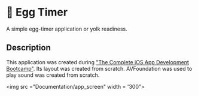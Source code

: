 # 🥚 Egg Timer 
A simple egg-timer application or yolk readiness.

## Description
This application was created during ["The Complete iOS App Development Bootcamp"](https://www.udemy.com/course/ios-13-app-development-bootcamp/). Its layout was created from scratch. AVFoundation was used to play sound
was created from scratch.

<img src ="Documentation/app_screen" width = '300">
